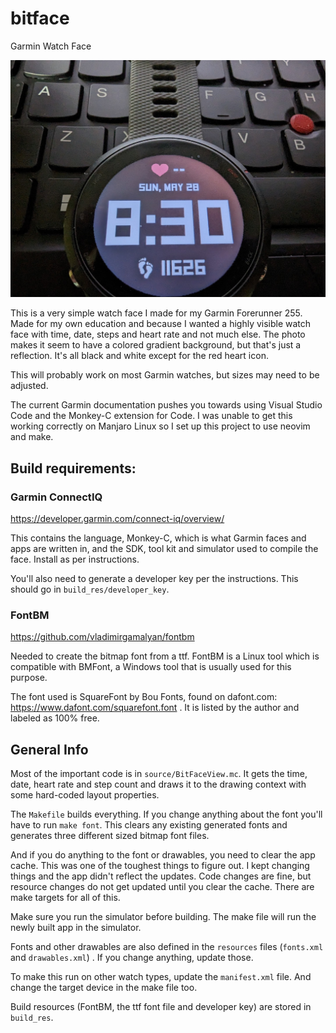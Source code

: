 # bitface
Garmin Watch Face

![bitface](bitface.jpg)

This is a very simple watch face I made for my Garmin Forerunner 255. Made for my own education and because I wanted a highly visible watch face with time, date, steps and heart rate and not much else. The photo makes it seem to have a colored gradient background, but that's just a reflection. It's all black and white except for the red heart icon.

This will probably work on most Garmin watches, but sizes may need to be adjusted.

The current Garmin documentation pushes you towards using Visual Studio Code and the Monkey-C extension for Code. I was unable to get this working correctly on Manjaro Linux so I set up this project to use neovim and make.

## Build requirements:

### Garmin ConnectIQ

https://developer.garmin.com/connect-iq/overview/

This contains the language, Monkey-C, which is what Garmin faces and apps are written in, and the SDK, tool kit and simulator used to compile the face. Install as per instructions.

You'll also need to generate a developer key per the instructions. This should go in `build_res/developer_key`.

### FontBM

https://github.com/vladimirgamalyan/fontbm

Needed to create the bitmap font from a ttf. FontBM is a Linux tool which is compatible with BMFont, a Windows tool that is usually used for this purpose.

The font used is SquareFont by Bou Fonts, found on dafont.com:  https://www.dafont.com/squarefont.font . It is listed by the author and labeled as 100% free.

## General Info

Most of the important code is in `source/BitFaceView.mc`. It gets the time, date, heart rate and step count and draws it to the drawing context with some hard-coded layout properties.

The `Makefile` builds everything. If you change anything about the font you'll have to run `make font`. This clears any existing generated fonts and generates three different sized bitmap font files.

And if you do anything to the font or drawables, you need to clear the app cache. This was one of the toughest things to figure out. I kept changing things and the app didn't reflect the updates. Code changes are fine, but resource changes do not get updated until you clear the cache. There are make targets for all of this.

Make sure you run the simulator before building. The make file will run the newly built app in the simulator.

Fonts and other drawables are also defined in the `resources` files (`fonts.xml` and `drawables.xml`) . If you change anything, update those.

To make this run on other watch types, update the `manifest.xml` file. And change the target device in the make file too.

Build resources (FontBM, the ttf font file and developer key) are stored in `build_res`.
